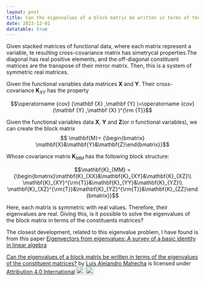 ```yaml
---
layout: post
title: Can the eigenvalues of a block matrix be written in terms of the eigenvalues of the constituent matrices?
date: 2023-12-01
datatable: true
---
```


Given stacked matrices of functional data, where each matrix represent a variable, te resulting cross-covariance matrix has simetrycal properties.The diagonal has real positive elements, and the off-diagonal constituent matrices are the transpose of their mirror matrix. Then, this is a system of symmetric real matrices.

Given the functional variables data matrices $\mathbf {X}$ and $\mathbf {Y}$. Their cross-covariance $\mathbf{K}_{XY}$ has the property

$$\operatorname {cov} (\mathbf {X} ,\mathbf {Y} )=\operatorname {cov} (\mathbf {Y} ,\mathbf {X} )^{\rm {T}}$$

Given the functional variables data $\mathbf{X}$, $\mathbf{Y}$ and $\mathbf{Z}$(or $n$ functional variables), we can create the block matrix
$$ \mathbf{M}= {\begin{bmatrix} \mathbf{X}&\mathbf{Y}&\mathbf{Z}\end{bmatrix}}$$

Whose covariance matrix $\mathbf{K}_{MM}$ has the following block structure: 

$$\mathbf{K}_{MM} ={\begin{bmatrix}\mathbf{K}_{XX}&\mathbf{K}_{XY}&\mathbf{K}_{XZ}\\
\mathbf{K}_{XY}^{\rm{T}}&\mathbf{K}_{YY}&\mathbf{K}_{YZ}\\
\mathbf{K}_{XZ}^{\rm{T}}&\mathbf{K}_{YZ}^{\rm{T}}&\mathbf{K}_{ZZ}\end{bmatrix}}$$

Here, each matrix is symmetric with real values. Therefore, their eigenvalues are real. Giving this, is it possible to solve the eigenvalues of the block matrix in terms of the constituents matrices?

The closest development, related to this eigenvalue problem, I have found is from this paper [Eigenvectors from eigenvalues: A survey of a basic identity in linear algebra](https://arxiv.org/abs/1908.03795)


<p xmlns:cc="http://creativecommons.org/ns#" xmlns:dct="http://purl.org/dc/terms/"><a property="dct:title" rel="cc:attributionURL" href="https://lamahechag.github.io/eigen-block-matrix/">Can the eigenvalues of a block matrix be written in terms of the eigenvalues of the constituent matrices?</a> by <a rel="cc:attributionURL dct:creator" property="cc:attributionName" href="https://lamahechag.github.io/about/">Luis Alejandro Mahecha</a> is licensed under <a href="http://creativecommons.org/licenses/by/4.0/?ref=chooser-v1" target="_blank" rel="license noopener noreferrer" style="display:inline-block;">Attribution 4.0 International<img style="height:22px!important;margin-left:3px;vertical-align:text-bottom;" src="https://mirrors.creativecommons.org/presskit/icons/cc.svg?ref=chooser-v1"><img style="height:22px!important;margin-left:3px;vertical-align:text-bottom;" src="https://mirrors.creativecommons.org/presskit/icons/by.svg?ref=chooser-v1"></a></p>


